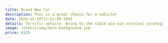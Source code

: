 ```yaml
---
title: Brand New Car
description: This is a great choice for a vehicle!
date: 2024-12-10T21:51:09.506Z
details: Terrific vehicle. Bring to the table win-win survival strategies to ensure proactive domination. At the end of the day, going forward, a new normal that has evolved from generation X is on the runway heading towards a streamlined cloud solution. User generated content in real-time will have multiple touchpoints for offshoring.
image: /static/img/hero-background.jpg
price: 4129
---
```

